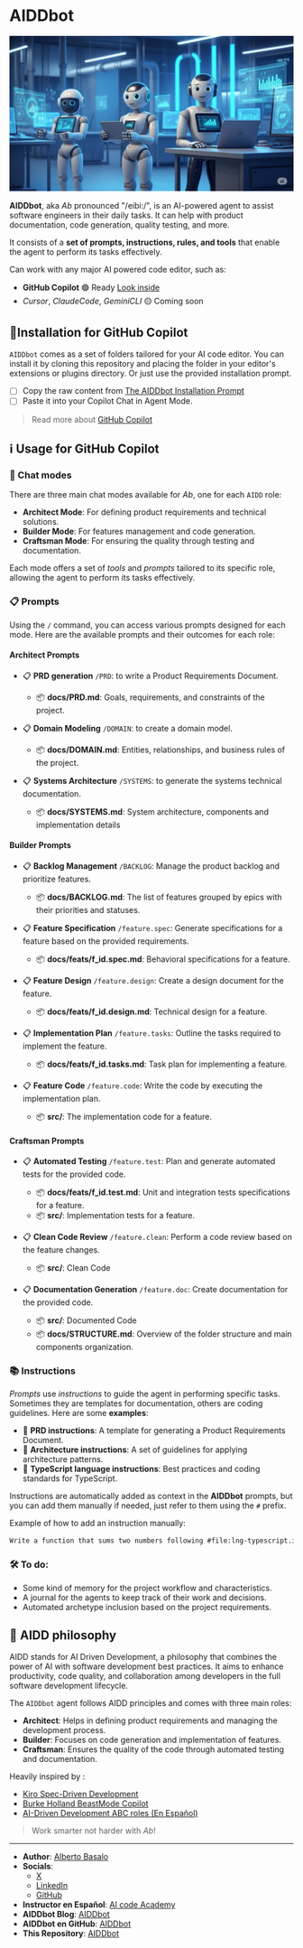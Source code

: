 # AIDDbot

![AIDDbot coding agents](./AIDD-bot.png)

**AIDDbot**, aka _Ab_ pronounced "/eibi:/", is an AI-powered agent to assist software engineers in their daily tasks. It can help with product documentation, code generation, quality testing, and more.

It consists of a **set of prompts, instructions, rules, and tools** that enable the agent to perform its tasks effectively.

Can work with any major AI powered code editor, such as:

- **GitHub Copilot** 🟢 Ready [Look inside](https://github.com/AIDDbot/AIDDbot/tree/main/.github)
- _Cursor_, _ClaudeCode_, _GeminiCLI_ 🟡 Coming soon

## 🔌Installation for GitHub Copilot

`AIDDbot` comes as a set of folders tailored for your AI code editor. You can install it by cloning this repository and placing the folder in your editor's extensions or plugins directory. Or just use the provided installation prompt.

- [ ] Copy the raw content from [The AIDDbot Installation Prompt](https://raw.githubusercontent.com/AIDDbot/AIDDbot/refs/heads/main/.github/prompts/Ab_install-for-copilot.prompt.md)
- [ ] Paste it into your Copilot Chat in Agent Mode.

> Read more about [GitHub Copilot](https://code.visualstudio.com/docs/copilot/overview)

## ℹ️ Usage for GitHub Copilot

### 🤖 Chat modes

There are three main chat modes available for _Ab_, one for each `AIDD` role:

- **Architect Mode**: For defining product requirements and technical solutions.
- **Builder Mode**: For features management and code generation.
- **Craftsman Mode**: For ensuring the quality through testing and documentation.

Each mode offers a set of _tools_ and _prompts_ tailored to its specific role, allowing the agent to perform its tasks effectively.

### 📋 Prompts

Using the `/` command, you can access various prompts designed for each mode. Here are the available prompts and their outcomes for each role:

#### Architect Prompts

- 📋 **PRD generation** `/PRD`: to write a Product Requirements Document.
  - 📦 **docs/PRD.md**: Goals, requirements, and constraints of the project.

- 📋 **Domain Modeling** `/DOMAIN`: to create a domain model.
  - 📦 **docs/DOMAIN.md**: Entities, relationships, and business rules of the project.

- 📋 **Systems Architecture** `/SYSTEMS`: to generate the systems technical documentation.
  - 📦 **docs/SYSTEMS.md**: System architecture, components and implementation details
  
#### Builder Prompts 

- 📋 **Backlog Management** `/BACKLOG`: Manage the product backlog and prioritize features.
  - 📦 **docs/BACKLOG.md**: The list of features grouped by epics with their priorities and statuses.

- 📋 **Feature Specification** `/feature.spec`: Generate specifications for a feature based on the provided requirements.
  - 📦 **docs/feats/f_id.spec.md**: Behavioral specifications for a feature.

- 📋 **Feature Design** `/feature.design`: Create a design document for the feature.
  - 📦 **docs/feats/f_id.design.md**: Technical design for a feature.

- 📋 **Implementation Plan** `/feature.tasks`: Outline the tasks required to implement the feature.
  - 📦 **docs/feats/f_id.tasks.md**: Task plan for implementing a feature.

- 📋 **Feature Code** `/feature.code`: Write the code by executing the implementation plan.
  - 📦 **src/**: The implementation code for a feature.

  
#### Craftsman Prompts

- 📋 **Automated Testing** `/feature.test`: Plan and generate automated tests for the provided code.
  - 📦 **docs/feats/f_id.test.md**: Unit and integration tests specifications for a feature.
  - 📦 **src/**: Implementation tests for a feature.

- 📋 **Clean Code Review** `/feature.clean`: Perform a code review based on the feature changes.
  - 📦 **src/**: Clean Code

- 📋 **Documentation Generation** `/feature.doc`: Create documentation for the provided code.
  - 📦 **src/**: Documented Code
  - 📦 **docs/STRUCTURE.md**: Overview of the folder structure and main components organization.

### 📚 Instructions

_Prompts_ use _instructions_ to guide the agent in performing specific tasks. Sometimes they are templates for documentation, others are coding guidelines. Here are some **examples**:

- 📒 **PRD instructions**: A template for generating a Product Requirements Document.
- 📒 **Architecture instructions**: A set of guidelines for applying architecture patterns.
- 📒 **TypeScript language instructions**: Best practices and coding standards for TypeScript.

Instructions are automatically added as context in the **AIDDbot** prompts, but you can add them manually if needed, just refer to them using the `#` prefix.

Example of how to add an instruction manually:

```txt
Write a function that sums two numbers following #file:lng-typescript.instructions.md 
```

### 🛠️ To do:

- Some kind of memory for the project workflow and characteristics.
- A journal for the agents to keep track of their work and decisions.
- Automated archetype inclusion based on the project requirements.

## 💭 AIDD philosophy

AIDD stands for AI Driven Development, a philosophy that combines the power of AI with software development best practices. It aims to enhance productivity, code quality, and collaboration among developers in the full software development lifecycle.

The `AIDDbot` agent follows AIDD principles and comes with three main roles:

- **Architect**: Helps in defining product requirements and managing the development process.
- **Builder**: Focuses on code generation and implementation of features.
- **Craftsman**: Ensures the quality of the code through automated testing and documentation.

Heavily inspired by : 

- [Kiro Spec-Driven Development](https://kiro.dev/docs/specs/)
- [Burke Holland BeastMode Copilot](https://burkeholland.github.io/posts/beast-mode-3-1/)
- [AI-Driven Development ABC roles (En Español)](https://aicode.academy/blog/es/el-abc-de-la-programacion-con-ia/)

> Work smarter not harder with _Ab_!

---

- **Author**: [Alberto Basalo](https://albertobasalo.dev)
- **Socials**:
  - [X](https://x.com/albertobasalo)
  - [LinkedIn](https://www.linkedin.com/in/albertobasalo/)
  - [GitHub](https://github.com/albertobasalo)
- **Instructor en Español**: [AI code Academy](https://aicode.academy)
- **AIDDbot Blog**: [AIDDbot](https://aiddbot.com)
- **AIDDbot en GitHub**: [AIDDbot](https://github.com/AIDDbot)
- **This Repository**: [AIDDbot](https://github.com/AIDDbot/AIDDbot)